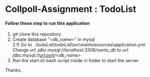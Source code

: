 # Collpoll-Assignment : TodoList

<h4>Follow these step to run this application</h4>

1) git clone this repository
2) Create database "<db_name>" in mysql
  <br>2.1) Go to ..\todoList\todoList\src\main\resources\application.yml
       <br>Change *url: jdbc:mysql://localhost:3306/santo_db* to *url: jdbc:mysql://<url:port>/<db_name>*  
3) Run the start.sh bash script inside ci folder to start the server

Thanks.
